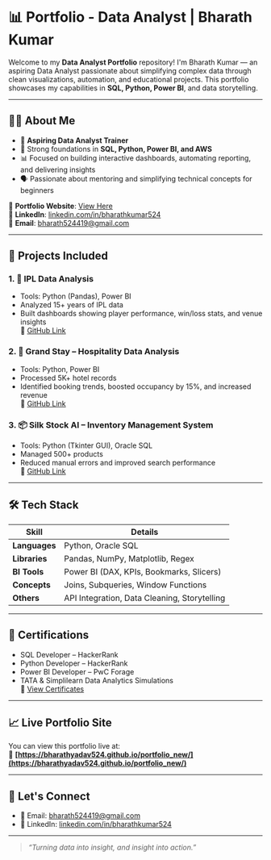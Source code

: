 # 📊 Portfolio - Data Analyst | Bharath Kumar

Welcome to my **Data Analyst Portfolio** repository! I'm Bharath Kumar — an aspiring Data Analyst passionate about simplifying complex data through clean visualizations, automation, and educational projects. This portfolio showcases my capabilities in **SQL, Python, Power BI**, and data storytelling.

---

## 👨‍💻 About Me

- 💼 **Aspiring Data Analyst Trainer**
- 🧠 Strong foundations in **SQL, Python, Power BI, and AWS**
- 📊 Focused on building interactive dashboards, automating reporting, and delivering insights
- 🗣️ Passionate about mentoring and simplifying technical concepts for beginners

🔗 **Portfolio Website**: [View Here](https://bharathyadav524.github.io/portfolio_new/)  
🔗 **LinkedIn**: [linkedin.com/in/bharathkumar524](https://www.linkedin.com/in/bharathkumar524/)  
📧 **Email**: bharath524419@gmail.com

---

## 📁 Projects Included

### 1. 📌 **IPL Data Analysis**
- Tools: Python (Pandas), Power BI
- Analyzed 15+ years of IPL data
- Built dashboards showing player performance, win/loss stats, and venue insights  
🔗 [GitHub Link](https://github.com/bharathyadav524/IPL_DATA_ANALYSIS)

### 2. 🏨 **Grand Stay – Hospitality Data Analysis**
- Tools: Python, Power BI
- Processed 5K+ hotel records
- Identified booking trends, boosted occupancy by 15%, and increased revenue  
🔗 [GitHub Link](https://github.com/bharathyadav524/Hotel-Booking-Analysis)

### 3. 📦 **Silk Stock AI – Inventory Management System**
- Tools: Python (Tkinter GUI), Oracle SQL
- Managed 500+ products
- Reduced manual errors and improved search performance  
🔗 [GitHub Link](https://github.com/bharathyadav524/Python_GUI_Project)

---

## 🛠️ Tech Stack

| Skill             | Details                                      |
|------------------|----------------------------------------------|
| **Languages**     | Python, Oracle SQL                          |
| **Libraries**     | Pandas, NumPy, Matplotlib, Regex            |
| **BI Tools**      | Power BI (DAX, KPIs, Bookmarks, Slicers)   |
| **Concepts**      | Joins, Subqueries, Window Functions         |
| **Others**        | API Integration, Data Cleaning, Storytelling|

---

## 🧾 Certifications

- SQL Developer – HackerRank  
- Python Developer – HackerRank  
- Power BI Developer – PwC Forage  
- TATA & Simplilearn Data Analytics Simulations  
🔗 [View Certificates](https://www.hackerrank.com/bharath524419)

---

## 📈 Live Portfolio Site

You can view this portfolio live at:  
🔗 **[https://bharathyadav524.github.io/portfolio_new/](https://bharathyadav524.github.io/portfolio_new/)**

---

## 🤝 Let's Connect

- 📧 Email: bharath524419@gmail.com
- 💼 LinkedIn: [linkedin.com/in/bharathkumar524](https://www.linkedin.com/in/bharathkumar524/)

---

> _“Turning data into insight, and insight into action.”_
